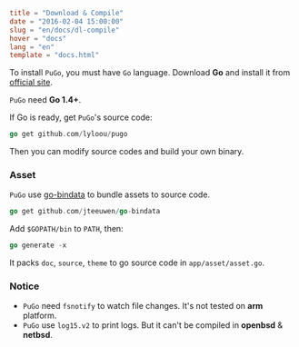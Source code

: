 ```toml
title = "Download & Compile"
date = "2016-02-04 15:00:00"
slug = "en/docs/dl-compile"
hover = "docs"
lang = "en"
template = "docs.html"
```

To install `PuGo`, you must have `Go` language. Download **Go** and install it from [official site](https://golang.org).

`PuGo` need **Go 1.4+**.

If Go is ready, get `PuGo`'s source code:

```go
go get github.com/lyloou/pugo
```

Then you can modify source codes and build your own binary.

### Asset

`PuGo` use [go-bindata](https://github.com/jteeuwen/go-bindata) to bundle assets to source code.

```go
go get github.com/jteeuwen/go-bindata
```

Add `$GOPATH/bin` to `PATH`, then:

```go
go generate -x
```

It packs `doc`, `source`, `theme` to go source code in `app/asset/asset.go`.

### Notice

- `PuGo` need `fsnotify` to watch file changes. It's not tested on **arm** platform.
- `PuGo` use `log15.v2` to print logs. But it can't be compiled in **openbsd** & **netbsd**.